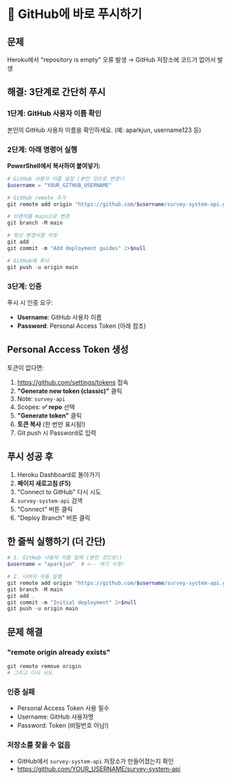 # 🚀 GitHub에 바로 푸시하기

## 문제

Heroku에서 "repository is empty" 오류 발생
→ GitHub 저장소에 코드가 없어서 발생

## 해결: 3단계로 간단히 푸시

### 1단계: GitHub 사용자 이름 확인

본인의 GitHub 사용자 이름을 확인하세요.
(예: aparkjun, username123 등)

### 2단계: 아래 명령어 실행

**PowerShell에서 복사하여 붙여넣기:**

```powershell
# GitHub 사용자 이름 설정 (본인 것으로 변경!)
$username = "YOUR_GITHUB_USERNAME"

# GitHub remote 추가
git remote add origin "https://github.com/$username/survey-system-api.git"

# 브랜치를 main으로 변경
git branch -M main

# 최신 변경사항 커밋
git add .
git commit -m "Add deployment guides" 2>$null

# GitHub에 푸시
git push -u origin main
```

### 3단계: 인증

푸시 시 인증 요구:

- **Username**: GitHub 사용자 이름
- **Password**: Personal Access Token (아래 참조)

## Personal Access Token 생성

토큰이 없다면:

1. https://github.com/settings/tokens 접속
2. **"Generate new token (classic)"** 클릭
3. Note: `survey-api`
4. Scopes: **✅ repo** 선택
5. **"Generate token"** 클릭
6. **토큰 복사** (한 번만 표시됨!)
7. Git push 시 Password로 입력

## 푸시 성공 후

1. Heroku Dashboard로 돌아가기
2. **페이지 새로고침 (F5)**
3. "Connect to GitHub" 다시 시도
4. `survey-system-api` 검색
5. "Connect" 버튼 클릭
6. "Deploy Branch" 버튼 클릭

## 한 줄씩 실행하기 (더 간단)

```powershell
# 1. GitHub 사용자 이름 입력 (본인 것으로!)
$username = "aparkjun"  # <-- 여기 수정!

# 2. 나머지 자동 실행
git remote add origin "https://github.com/$username/survey-system-api.git"
git branch -M main
git add .
git commit -m "Initial deployment" 2>$null
git push -u origin main
```

## 문제 해결

### "remote origin already exists"

```powershell
git remote remove origin
# 그리고 다시 시도
```

### 인증 실패

- Personal Access Token 사용 필수
- Username: GitHub 사용자명
- Password: Token (비밀번호 아님!)

### 저장소를 찾을 수 없음

- GitHub에서 `survey-system-api` 저장소가 만들어졌는지 확인
- https://github.com/YOUR_USERNAME/survey-system-api
